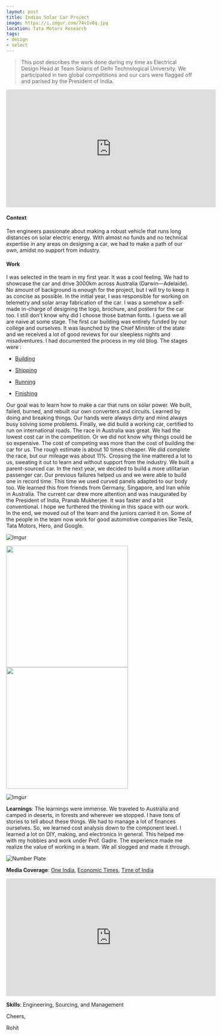 ```yaml
---
layout: post
title: Indian Solar Car Project
image: https://i.imgur.com/74vIv8q.jpg
location: Tata Motors Research
tags:
- design
- select 
---
```


> This post describes the work done during my time as Electrical Design Head at Team Solaris of Delhi Technological University. We participated in two global competitions and our cars were flagged off and parised by the President of India.

<iframe width="560" height="315" src="https://www.youtube.com/embed/bjHEYckl8xI" frameborder="0" allow="accelerometer; autoplay; encrypted-media; gyroscope; picture-in-picture" allowfullscreen></iframe>

<h4>Context</h4> 
Ten engineers passionate about making a robust vehicle that runs long distances on solar electric energy.  With almost no funds and no technical expertise in any areas on designing a car, we had to make a path of our own, amidst no support from industry.

<h4>Work</h4>
I was selected in the team in my first year. It was a cool feeling. We had to showcase the car and drive 3000km across Australia (Darwin—Adelaide). No amount of background is enough for the project, but I will try to keep it as concise as possible. In the initial year, I was responsible for working on telemetry and solar array fabrication of the car. I was a somehow a self-made in-charge of designing the logo, brochure, and posters for the car too. I still don't know why did I choose those batman fonts. I guess we all are naive at some stage. The first car building was entirely funded by our college and ourselves. It was launched by the Chief Minister of the state and we received a lot of good reviews for our sleepless nights and misadventures. I had documented the process in my old blog. The stages were :

- [Building](https://indiantinker.wordpress.com/2012/03/11/the-wsc-story-chapter-1-buildup/)


- [Shipping](https://indiantinker.wordpress.com/2012/03/25/wsc-story-chapter-2-con-course/)


- [Running](https://indiantinker.wordpress.com/2012/06/14/the-wsc-story-chapter-3-assemble-royal-rumble/)


- [Finishing](https://www.youtube.com/watch?v=bjHEYckl8xI)


Our goal was to learn how to make a car that runs on solar power. We built, failed, burned, and rebuilt our own converters and circuits. Learned by doing and breaking things. Our hands were always dirty and mind always busy solving some problems.  Finally, we did build a working car, certified to run on international roads.  The race in Australia was great. We had the lowest cost car in the competition. Or we did not know why things could be so expensive. The cost of competing was more than the cost of building the car for us. The rough estimate is about 10 times cheaper. We did complete the race, but our mileage was about 11%. Crossing the line mattered a lot to us, sweating it out to learn and without support from the industry. We built a parent-sourced car.  In the next year, we decided to build a more utilitarian passenger car. Our previous failures helped us and we were able to build one in record time. This time we used curved panels adapted to our body too. We learned this from friends from Germany, Singapore, and Iran while in Australia. The current car drew more attention and was inaugurated by the President of India, Pranab Mukherjee. It was faster and a bit conventional. I hope we furthered the thinking in this space with our work. In the end, we moved out of the team and the juniors carried it on. Some of the people in the team now work for good automotive companies like Tesla, Tata Motors, Hero, and Google.

![Imgur](https://i.imgur.com/ssQ2e0k.jpg)

<img src="https://i.imgur.com/0PDbXMz.jpg" width="325">
<img src="https://i.imgur.com/WmL4JjD.jpg" width="325">

![Imgur](https://i.imgur.com/74vIv8q.jpg)


**Learnings**: The learnings were immense. We traveled to Australia and camped in deserts, in forests and wherever we stopped. I have tons of stories to tell about these things. We had to manage a lot of finances ourselves. So, we learned cost analysis down to the component level. I learned a lot on DIY, making, and electronics in general. This helped me with my hobbies and work under Prof. Gadre. The experience made me realize the value of working in a team. We all slogged and made it through.

![Number Plate](https://i.imgur.com/j1YXM5t.jpg)


**Media Coverage**: [One India](https://www.oneindia.com/2012/09/04/prez-pranab-mukherjee-flags-off-dtu-passenger-solar-car-1064777.html), [Economic Times](https://economictimes.indiatimes.com/pranab-mukherjee-flags-off-eco-friendly-solar-car-codenamed-solaris/articleshow/16251837.cms), [Time of India](https://timesofindia.indiatimes.com/home/education/news/President-Pranab-Mukherjee-flags-off-DTUs-solar-passenger-car/articleshow/16257621.cms)

<iframe width="560" height="315" src="https://www.youtube.com/embed/NGqWBJI3SjA" frameborder="0" allow="accelerometer; autoplay; encrypted-media; gyroscope; picture-in-picture" allowfullscreen></iframe>

**Skills**: Engineering, Sourcing, and Management

Cheers,

Rohit




  


 

